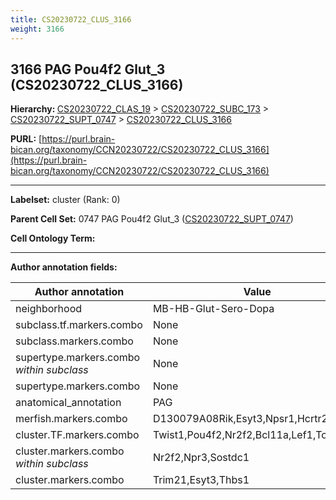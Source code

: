 ```yaml
---
title: CS20230722_CLUS_3166
weight: 3166
---
```

## 3166 PAG Pou4f2 Glut_3 (CS20230722_CLUS_3166)
<b>Hierarchy: </b>
[CS20230722_CLAS_19](../CS20230722_CLAS_19) >
[CS20230722_SUBC_173](../CS20230722_SUBC_173) >
[CS20230722_SUPT_0747](../CS20230722_SUPT_0747) >
[CS20230722_CLUS_3166](../CS20230722_CLUS_3166)

**PURL:** [https://purl.brain-bican.org/taxonomy/CCN20230722/CS20230722_CLUS_3166](https://purl.brain-bican.org/taxonomy/CCN20230722/CS20230722_CLUS_3166)

---


**Labelset:** cluster (Rank: 0)

**Parent Cell Set:** 0747 PAG Pou4f2 Glut_3 ([CS20230722_SUPT_0747](../CS20230722_SUPT_0747))



**Cell Ontology Term:** 

[MARKER GENES.]: #


---

[TRANSFERRED ANNOTATIONS.]: #


[AUTHOR ANNOTATION FIELDS.]: #


**Author annotation fields:**

| Author annotation | Value |
|-------------------|-------|
|neighborhood|MB-HB-Glut-Sero-Dopa|
|subclass.tf.markers.combo|None|
|subclass.markers.combo|None|
|supertype.markers.combo _within subclass_|None|
|supertype.markers.combo|None|
|anatomical_annotation|PAG|
|merfish.markers.combo|D130079A08Rik,Esyt3,Npsr1,Hcrtr2,Barhl1|
|cluster.TF.markers.combo|Twist1,Pou4f2,Nr2f2,Bcl11a,Lef1,Tox3|
|cluster.markers.combo _within subclass_|Nr2f2,Npr3,Sostdc1|
|cluster.markers.combo|Trim21,Esyt3,Thbs1|
